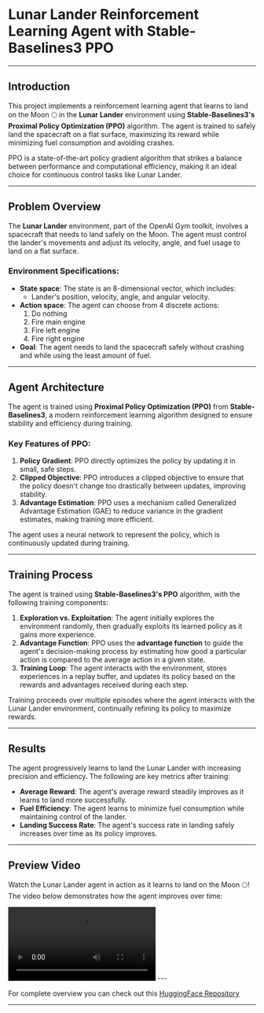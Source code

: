 # Lunar Lander Reinforcement Learning Agent with Stable-Baselines3 PPO

---

## Introduction

This project implements a reinforcement learning agent that learns to land on the Moon 🌕 in the **Lunar Lander** environment using **Stable-Baselines3's Proximal Policy Optimization (PPO)** algorithm. The agent is trained to safely land the spacecraft on a flat surface, maximizing its reward while minimizing fuel consumption and avoiding crashes.

PPO is a state-of-the-art policy gradient algorithm that strikes a balance between performance and computational efficiency, making it an ideal choice for continuous control tasks like Lunar Lander.

---

## Problem Overview

The **Lunar Lander** environment, part of the OpenAI Gym toolkit, involves a spacecraft that needs to land safely on the Moon. The agent must control the lander's movements and adjust its velocity, angle, and fuel usage to land on a flat surface.

### Environment Specifications:
- **State space**: The state is an 8-dimensional vector, which includes:
  - Lander's position, velocity, angle, and angular velocity.
- **Action space**: The agent can choose from 4 discrete actions:
  1. Do nothing
  2. Fire main engine
  3. Fire left engine
  4. Fire right engine
- **Goal**: The agent needs to land the spacecraft safely without crashing and while using the least amount of fuel.

---

## Agent Architecture

The agent is trained using **Proximal Policy Optimization (PPO)** from **Stable-Baselines3**, a modern reinforcement learning algorithm designed to ensure stability and efficiency during training.

### Key Features of PPO:
1. **Policy Gradient**: PPO directly optimizes the policy by updating it in small, safe steps.
2. **Clipped Objective**: PPO introduces a clipped objective to ensure that the policy doesn't change too drastically between updates, improving stability.
3. **Advantage Estimation**: PPO uses a mechanism called Generalized Advantage Estimation (GAE) to reduce variance in the gradient estimates, making training more efficient.

The agent uses a neural network to represent the policy, which is continuously updated during training.

---

## Training Process

The agent is trained using **Stable-Baselines3's PPO** algorithm, with the following training components:

1. **Exploration vs. Exploitation**: The agent initially explores the environment randomly, then gradually exploits its learned policy as it gains more experience.
2. **Advantage Function**: PPO uses the **advantage function** to guide the agent's decision-making process by estimating how good a particular action is compared to the average action in a given state.
3. **Training Loop**: The agent interacts with the environment, stores experiences in a replay buffer, and updates its policy based on the rewards and advantages received during each step.

Training proceeds over multiple episodes where the agent interacts with the Lunar Lander environment, continually refining its policy to maximize rewards.

---

## Results

The agent progressively learns to land the Lunar Lander with increasing precision and efficiency. The following are key metrics after training:

- **Average Reward**: The agent's average reward steadily improves as it learns to land more successfully.
- **Fuel Efficiency**: The agent learns to minimize fuel consumption while maintaining control of the lander.
- **Landing Success Rate**: The agent's success rate in landing safely increases over time as its policy improves.

---

## Preview Video

Watch the Lunar Lander agent in action as it learns to land on the Moon 🌕! The video below demonstrates how the agent improves over time:

<video controls>
  <source src="https://huggingface.co/sb3/ppo-LunarLander-v2/resolve/main/replay.mp4" type="video/mp4">
  Your browser does not support the video tag.
</video>
---

For complete overview you can check out this [HuggingFace Repository](https://huggingface.co/Adiii143/ppo-LunarLander-v2)

---


